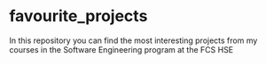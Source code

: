 # favourite_projects
In this repository you can find the most interesting projects from my courses in the Software Engineering program at the FCS HSE
